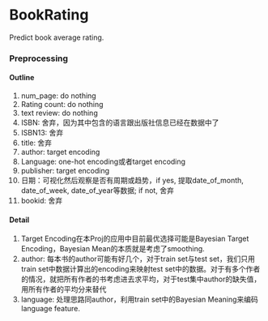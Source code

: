 # BookRating
Predict book average rating.

### Preprocessing
#### Outline
1. num_page: do nothing
2. Rating count: do nothing
3. text review: do nothing
4. ISBN: 舍弃，因为其中包含的语言跟出版社信息已经在数据中了
5. ISBN13: 舍弃
6. title: 舍弃
7. author: target encoding
8. Language: one-hot encoding或者target encoding
9. publisher: target encoding
10. 日期：可视化然后观察是否有周期或趋势，if yes, 提取date_of_month, date_of_week, date_of_year等数据; if not, 舍弃
11. bookid: 舍弃

#### Detail
1. Target Encoding在本Proj的应用中目前最优选择可能是Bayesian Target Encoding，Bayesian Mean的本质就是考虑了smoothing.
2. author: 每本书的author可能有好几个，对于train set与test set，我们只用train set中数据计算出的encoding来映射test set中的数据。对于有多个作者的情况，就把所有作者的书考虑进去求平均，对于test集中author的缺失值，用所有作者的平均分来替代
3. language: 处理思路同author，利用train set中的Bayesian Meaning来编码language feature.
